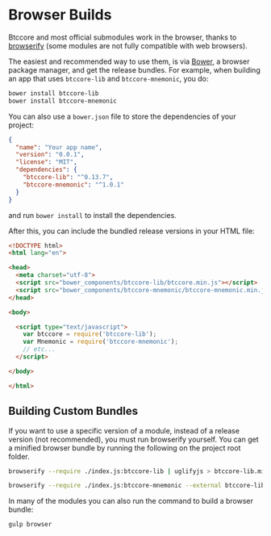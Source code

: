 # Browser Builds
Btccore and most official submodules work in the browser, thanks to [browserify](http://browserify.org/) (some modules are not fully compatible with web browsers).

The easiest and recommended way to use them, is via [Bower](http://bower.io/), a browser package manager, and get the release bundles. For example, when building an app that uses `btccore-lib` and `btccore-mnemonic`, you do:

```sh
bower install btccore-lib
bower install btccore-mnemonic
```

You can also use a `bower.json` file to store the dependencies of your project:

```json
{
  "name": "Your app name",
  "version": "0.0.1",
  "license": "MIT",
  "dependencies": {
    "btccore-lib": "^0.13.7",
    "btccore-mnemonic": "^1.0.1"
  }
}
```

and run `bower install` to install the dependencies.

After this, you can include the bundled release versions in your HTML file:

```html
<!DOCTYPE html>
<html lang="en">

<head>
  <meta charset="utf-8">
  <script src="bower_components/btccore-lib/btccore.min.js"></script>
  <script src="bower_components/btccore-mnemonic/btccore-mnemonic.min.js"></script>
</head>

<body>

  <script type="text/javascript">
    var btccore = require('btccore-lib');
    var Mnemonic = require('btccore-mnemonic');
    // etc...
  </script>

</body>

</html>
```

## Building Custom Bundles
If you want to use a specific version of a module, instead of a release version (not recommended), you must run browserify yourself.  You can get a minified browser bundle by running the following on the project root folder.

```sh
browserify --require ./index.js:btccore-lib | uglifyjs > btccore-lib.min.js
```

```sh
browserify --require ./index.js:btccore-mnemonic --external btccore-lib | uglifyjs > btccore-mnemonic.min.js
```

In many of the modules you can also run the command to build a browser bundle:
```sh
gulp browser
```

